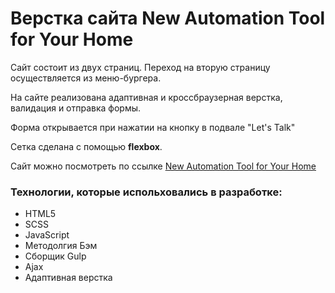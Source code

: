 # Верстка сайта New Automation Tool for Your Home

Сайт состоит из двух страниц. Переход на вторую страницу осуществляется из меню-бургера.

На сайте реализована адаптивная и кроссбраузерная верстка, валидация и отправка формы.

Форма открывается при нажатии на кнопку в подвале "Let's Talk"

Сетка сделана с помощью **flexbox**.

Сайт можно посмотреть по ссылке [New Automation Tool for Your Home](https://nadezhdask.github.io/Afrianska/)

### Технологии, которые испольховались в разработке:
- HTML5
- SCSS
- JavaScript
- Методолгия Бэм
- Сборщик Gulp
- Ajax
- Адаптивная верстка
